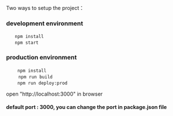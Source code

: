 <!--
tw_homework:
https://github.com/zhongds/tw_homework.git
-->
Two ways to setup the project：

### development environment
```
　　npm install
　　npm start
```

### production environment
```　
 　　npm install
   　npm run build  
 　　npm run deploy:prod
```

open "http://localhost:3000" in browser

#### default port : 3000, you can change the port in package.json file
